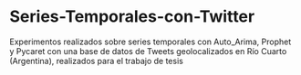 # Series-Temporales-con-Twitter
Experimentos realizados sobre series temporales con Auto_Arima, Prophet y Pycaret con una base de datos de Tweets geolocalizados en Río Cuarto (Argentina), realizados para el trabajo de tesis
